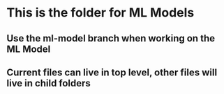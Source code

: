 # This is the folder for ML Models

## Use the ml-model branch when working on the ML Model

## Current files can live in top level, other files will live in child folders
